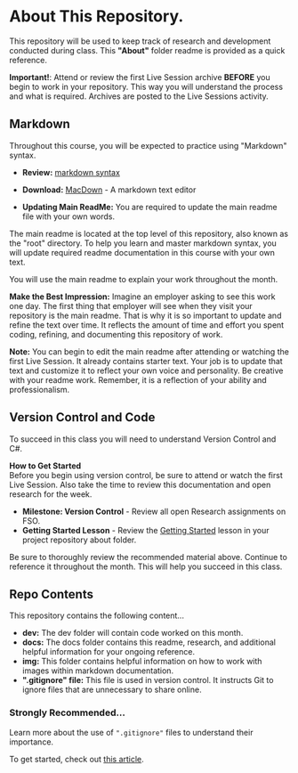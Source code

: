 # About This Repository.

This repository will be used to keep track of research and development conducted during class. This **"About"** folder readme is provided as a quick reference.   


**Important!**: Attend or review the first Live Session archive **BEFORE** you begin to work in your repository. This way you will understand the process and what is required. Archives are posted to the Live Sessions activity.




## Markdown

Throughout this course, you will be expected to practice using "Markdown" syntax. 

- **Review:** [markdown syntax](https://guides.github.com/features/mastering-markdown/) 

- **Download:** [MacDown](https://macdown.uranusjr.com/) - A markdown text editor
- **Updating Main ReadMe:** You are required to update the main readme file with your own words.

The main readme is located at the top level of this repository, also known as the "root" directory. To help you learn and master markdown syntax, you will update required readme documentation in this course with your own text. 

You will use the main readme to explain your work throughout the month. 

**Make the Best Impression:** Imagine an employer asking to see this work one day. The first thing that employer will see when they visit your repository is the main readme. That is why it is so important to update and refine the text over time. It reflects the amount of time and effort you spent coding, refining, and documenting this repository of work. 

**Note:** You can begin to edit the main readme after attending or watching the first Live Session. It already contains starter text. Your job is to update that text and customize it to reflect your own voice and personality. Be creative with your readme work. Remember, it is a reflection of your ability and professionalism. 


## Version Control and Code

To succeed in this class you will need to understand Version Control and C#. 

**How to Get Started**  
Before you begin using version control, be sure to attend or watch the first Live Session. Also take the time to review this documentation and open research for the week.  

- **Milestone: Version Control** - Review all open Research assignments on FSO.
- **Getting Started Lesson** - Review the [Getting Started](../02_getting_started/README.md) lesson in your project repository about folder. 

Be sure to thoroughly review the recommended material above. Continue to reference it throughout the month. This will help you succeed in this class. 


## Repo Contents
This repository contains the following content...

- **dev:** The dev folder will contain code worked on this month.  
- **docs:** The docs folder contains this readme, research, and additional helpful information for your ongoing reference.
- **img:** This folder contains helpful information on how to work with images within markdown documentation. 
- **".gitignore" file:** This file is used in version control. It instructs Git to ignore files that are unnecessary to share online. 


### Strongly Recommended...

Learn more about the use of `".gitignore"` files to understand their importance. 

To get started, check out [this article](https://help.github.com/articles/ignoring-files/). 











